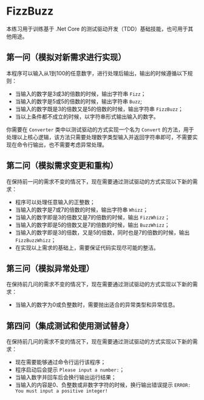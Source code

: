 # FizzBuzz

本练习用于训练基于 .Net Core 的测试驱动开发（TDD）基础技能，也可用于其他用途。

## 第一问（模拟对新需求进行实现）

本程序可以输入从1到100的任意数字，进行处理后输出，输出的时候遵循以下规则：

- 当输入的数字是3或3的倍数的时候，输出字符串 `Fizz`；
- 当输入的数字是5或5的倍数的时候，输出字符串 `Buzz`;
- 当输入的数字既是3的倍数又是5的倍数的时候，输出字符串 `FizzBuzz`；
- 当以上条件都不成立的时候，以字符串形式输出输入的数字。

你需要在 `Converter` 类中以测试驱动的方式实现一个名为 `Convert` 的方法，用于处理以上核心逻辑，该方法只需要处理数字类型输入并返回字符串即可，不需要实现在命令行输出，也不需要考虑异常处理。

## 第二问（模拟需求变更和重构）

在保持前一问的需求不变的情况下，现在需要通过测试驱动的方式实现以下新的需求：

- 程序可以处理任意输入的正整数；
- 当输入的数字是7或7的倍数的时候，输出字符串 `Whizz`；
- 当输入的数字即是3的倍数又是7的倍数的时候，输出 `FizzWhizz`；
- 当输入的数字即是5的倍数又是7的倍数的时候，输出 `BuzzWhizz`；
- 当输入的数字即是3的倍数，又是5的倍数，同时也是7的倍数的时候，输出 `FizzBuzzWhizz`；
- 在实现以上需求的基础上，需要保证代码实现尽可能的整洁。

## 第三问（模拟异常处理）

在保持前几问的需求不变的情况下，现在需要通过测试驱动的方式实现以下新的需求：

- 当输入的数字为0或负整数时，需要抛出适合的异常类型和异常信息。

## 第四问（集成测试和使用测试替身）

在保持前几问的需求不变的情况下，现在需要通过测试驱动的方式实现以下新的需求：

- 现在需要能够通过命令行运行该程序；
- 程序启动后会提示 `Please input a number:`；
- 当输入数字并回车后会换行输出运行结果；
- 当输入的内容是0、负整数或非数字字符的时候，换行输出错误提示 `ERROR: You must input a positive integer!`